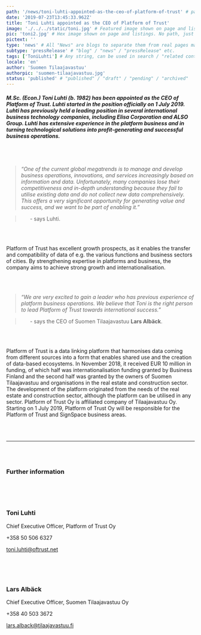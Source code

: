 ```yaml
---
path: '/news/toni-luhti-appointed-as-the-ceo-of-platform-of-trust' # path to where you want blog to be published aka https://www.platformoftrust.net//blogs/sport-venue
date: '2019-07-23T13:45:33.962Z'
title: 'Toni Luhti appointed as the CEO of Platform of Trust'
image: './../../static/toni.jpg' # Featured image shown on page and listings. Save in same folder. Don't use svg.
pic: 'toni2.jpg' # Hex image shown on page and listings. No path, just filename. Save in same folder. Don't use svg.
pictext: ''
type: 'news' # All "News" are blogs to separate them from real pages made with MarkDown, so that they appear in blog listings etc.
subtype: 'pressRelease' # "blog" / "news" / "pressRelease" etc.
tags: ['ToniLuhti'] # Any string, can be used in search / "related content"
locale: 'en'
author: 'Suomen Tilaajavastuu'
authorpic: 'suomen-tilaajavastuu.jpg'
status: 'published' # "published" / "draft" / "pending" / "archived"
---
```


##### M.Sc. (Econ.) **Toni Luhti** (b. 1982) has been appointed as the CEO of Platform of Trust. Luhti started in the position officially on 1 July 2019. Luhti has previously held a leading position in several international business technology companies, including Elisa Corporation and ALSO Group. Luhti has extensive experience in the platform business and in turning technological solutions into profit-generating and successful business operations.

<br/><br/>

> _“One of the current global megatrends is to manage and develop business operations, innovations, and services increasingly based on information and data. Unfortunately, many companies lose their competitiveness and in-depth understanding because they fail to utilise existing data and do not collect new data comprehensively. This offers a very significant opportunity for generating value and success, and we want to be part of enabling it.”_

> &nbsp;&nbsp;&nbsp;&nbsp;&nbsp;&nbsp;- says Luhti.

<br/><br/>

Platform of Trust has excellent growth prospects, as it enables the transfer and compatibility of data of e.g. the various functions and business sectors of cities. By strengthening expertise in platforms and business, the company aims to achieve strong growth and internationalisation.

<br/><br/>

> _“We are very excited to gain a leader who has previous experience of platform business operations. We believe that Toni is the right person to lead Platform of Trust towards international success.”_

> &nbsp;&nbsp;&nbsp;&nbsp;&nbsp;&nbsp;- says the CEO of Suomen Tilaajavastuu **Lars Albäck**.

<br/><br/>

Platform of Trust is a data linking platform that harmonises data coming from different sources into a form that enables shared use and the creation of data-based ecosystems. In November 2018, it received EUR 10 million in funding, of which half was internationalisation funding granted by Business Finland and the second half was granted by the owners of Suomen Tilaajavastuu and organisations in the real estate and construction sector. The development of the platform originated from the needs of the real estate and construction sector, although the platform can be utilised in any sector. Platform of Trust Oy is affiliated company of Tilaajavastuu Oy. Starting on 1 July 2019, Platform of Trust Oy will be responsible for the Platform of Trust and SignSpace business areas.

<br/><br/>

<hr/>

<br/><br/>

### Further information

<br/><br/><br/>

### **Toni Luhti**

Chief Executive Officer, Platform of Trust Oy

+358 50 506 6327

toni.luhti@oftrust.net

<br/><br/><br/>

### **Lars Albäck**

Chief Executive Officer, Suomen Tilaajavastuu Oy

+358 40 503 3672

lars.alback@tilaajavastuu.fi
